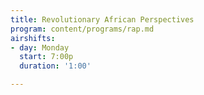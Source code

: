 ```yaml
---
title: Revolutionary African Perspectives
program: content/programs/rap.md
airshifts:
- day: Monday
  start: 7:00p
  duration: '1:00'

---
```

